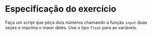 # Especificação do exercício

Faça um script que peça dois números chamando a função `input` duas vezes e imprima o maior deles.
Use o tipo `float` para as variáveis.
